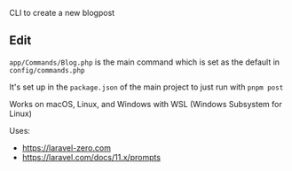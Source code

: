 CLI to create a new blogpost

## Edit
`app/Commands/Blog.php` is the main command which is set as the default in `config/commands.php`

It's set up in the `package.json` of the main project to just run with `pnpm post`

Works on macOS, Linux, and Windows with WSL (Windows Subsystem for Linux)

Uses:
- https://laravel-zero.com
- https://laravel.com/docs/11.x/prompts